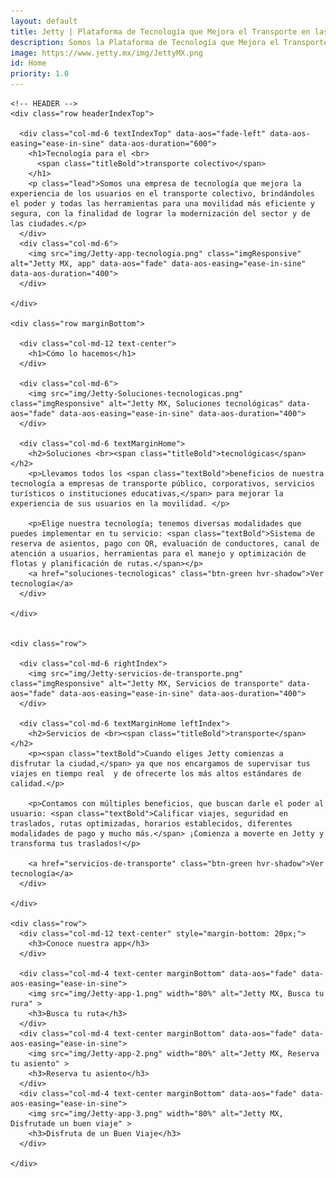 ```yaml
---
layout: default
title: Jetty | Plataforma de Tecnología que Mejora el Transporte en las ciudades
description: Somos la Plataforma de Tecnología que Mejora el Transporte Colectivo, Nos Adaptamos a Instituciones Educativas, Corporativos, Gobierno, Comienza a Disfrutar de las Calles con una Mejor Movilidad
image: https://www.jetty.mx/img/JettyMX.png
id: Home
priority: 1.0
---
```


<div class="container-fluid backWaveGray">
  <div class="container">

    <!-- HEADER -->
    <div class="row headerIndexTop">

      <div class="col-md-6 textIndexTop" data-aos="fade-left" data-aos-easing="ease-in-sine" data-aos-duration="600">
        <h1>Tecnología para el <br>
          <span class="titleBold">transporte colectivo</span>
        </h1>
        <p class="lead">Somos una empresa de tecnología que mejora la experiencia de los usuarios en el transporte colectivo, brindándoles el poder y todas las herramientas para una movilidad más eficiente y segura, con la finalidad de lograr la modernización del sector y de las ciudades.</p>
      </div>
      <div class="col-md-6">
        <img src="img/Jetty-app-tecnologia.png" class="imgResponsive" alt="Jetty MX, app" data-aos="fade" data-aos-easing="ease-in-sine" data-aos-duration="400">
      </div>

    </div>

    <div class="row marginBottom">

      <div class="col-md-12 text-center">
        <h1>Cómo lo hacemos</h1>
      </div>

      <div class="col-md-6">
        <img src="img/Jetty-Soluciones-tecnologicas.png" class="imgResponsive" alt="Jetty MX, Soluciones tecnológicas" data-aos="fade" data-aos-easing="ease-in-sine" data-aos-duration="400">
      </div>

      <div class="col-md-6 textMarginHome">
        <h2>Soluciones <br><span class="titleBold">tecnológicas</span></h2>
        <p>Llevamos todos los <span class="textBold">beneficios de nuestra tecnología a empresas de transporte público, corporativos, servicios turísticos o instituciones educativas,</span> para mejorar la experiencia de sus usuarios en la movilidad. </p>

        <p>Elige nuestra tecnología; tenemos diversas modalidades que puedes implementar en tu servicio: <span class="textBold">Sistema de reserva de asientos, pago con QR, evaluación de conductores, canal de atención a usuarios, herramientas para el manejo y optimización de flotas y planificación de rutas.</span></p>
        <a href="soluciones-tecnologicas" class="btn-green hvr-shadow">Ver tecnología</a>
      </div>

    </div>


    <div class="row">

      <div class="col-md-6 rightIndex">
        <img src="img/Jetty-servicios-de-transporte.png" class="imgResponsive" alt="Jetty MX, Servicios de transporte" data-aos="fade" data-aos-easing="ease-in-sine" data-aos-duration="400">
      </div>

      <div class="col-md-6 textMarginHome leftIndex">
        <h2>Servicios de <br><span class="titleBold">transporte</span></h2>
        <p><span class="textBold">Cuando eliges Jetty comienzas a disfrutar la ciudad,</span> ya que nos encargamos de supervisar tus viajes en tiempo real  y de ofrecerte los más altos estándares de calidad.</p>

        <p>Contamos con múltiples beneficios, que buscan darle el poder al usuario: <span class="textBold">Calificar viajes, seguridad en traslados, rutas optimizadas, horarios establecidos, diferentes modalidades de pago y mucho más.</span> ¡Comienza a moverte en Jetty y transforma tus traslados!</p>

        <a href="servicios-de-transporte" class="btn-green hvr-shadow">Ver tecnología</a>
      </div>

    </div>

    <div class="row">
      <div class="col-md-12 text-center" style="margin-bottom: 20px;">
        <h3>Conoce nuestra app</h3>
      </div>

      <div class="col-md-4 text-center marginBottom" data-aos="fade" data-aos-easing="ease-in-sine">
        <img src="img/Jetty-app-1.png" width="80%" alt="Jetty MX, Busca tu rura" >
        <h3>Busca tu ruta</h3>
      </div>
      <div class="col-md-4 text-center marginBottom" data-aos="fade" data-aos-easing="ease-in-sine">
        <img src="img/Jetty-app-2.png" width="80%" alt="Jetty MX, Reserva tu asiento" >
        <h3>Reserva tu asiento</h3>
      </div>
      <div class="col-md-4 text-center marginBottom" data-aos="fade" data-aos-easing="ease-in-sine">
        <img src="img/Jetty-app-3.png" width="80%" alt="Jetty MX, Disfrutade un buen viaje" >
        <h3>Disfruta de un Buen Viaje</h3>
      </div>

    </div>


  </div>
</div>

<!-- <script src="https://unpkg.com/@lottiefiles/lottie-player@latest/dist/lottie-player.js"></script> -->